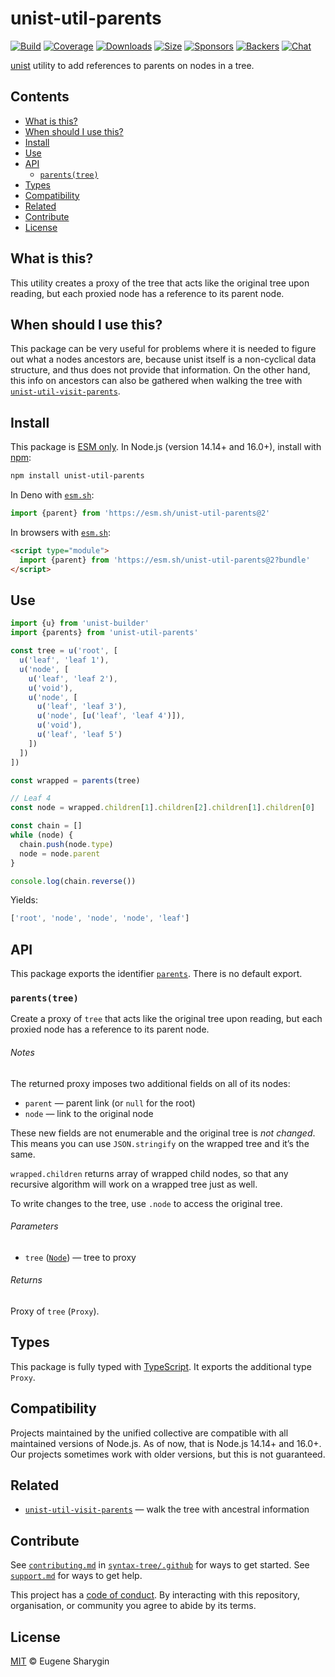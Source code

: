 # unist-util-parents

[![Build][build-badge]][build]
[![Coverage][coverage-badge]][coverage]
[![Downloads][downloads-badge]][downloads]
[![Size][size-badge]][size]
[![Sponsors][sponsors-badge]][collective]
[![Backers][backers-badge]][collective]
[![Chat][chat-badge]][chat]

[unist][] utility to add references to parents on nodes in a tree.

## Contents

*   [What is this?](#what-is-this)
*   [When should I use this?](#when-should-i-use-this)
*   [Install](#install)
*   [Use](#use)
*   [API](#api)
    *   [`parents(tree)`](#parentstree)
*   [Types](#types)
*   [Compatibility](#compatibility)
*   [Related](#related)
*   [Contribute](#contribute)
*   [License](#license)

## What is this?

This utility creates a proxy of the tree that acts like the original tree upon
reading, but each proxied node has a reference to its parent node.

## When should I use this?

This package can be very useful for problems where it is needed to figure out
what a nodes ancestors are, because unist itself is a non-cyclical data
structure, and thus does not provide that information.
On the other hand, this info on ancestors can also be gathered when walking the
tree with [`unist-util-visit-parents`][unist-util-visit-parents].

## Install

This package is [ESM only][esm].
In Node.js (version 14.14+ and 16.0+), install with [npm][]:

```sh
npm install unist-util-parents
```

In Deno with [`esm.sh`][esmsh]:

```js
import {parent} from 'https://esm.sh/unist-util-parents@2'
```

In browsers with [`esm.sh`][esmsh]:

```html
<script type="module">
  import {parent} from 'https://esm.sh/unist-util-parents@2?bundle'
</script>
```

## Use

```js
import {u} from 'unist-builder'
import {parents} from 'unist-util-parents'

const tree = u('root', [
  u('leaf', 'leaf 1'),
  u('node', [
    u('leaf', 'leaf 2'),
    u('void'),
    u('node', [
      u('leaf', 'leaf 3'),
      u('node', [u('leaf', 'leaf 4')]),
      u('void'),
      u('leaf', 'leaf 5')
    ])
  ])
])

const wrapped = parents(tree)

// Leaf 4
const node = wrapped.children[1].children[2].children[1].children[0]

const chain = []
while (node) {
  chain.push(node.type)
  node = node.parent
}

console.log(chain.reverse())
```

Yields:

```js
['root', 'node', 'node', 'node', 'leaf']
```

## API

This package exports the identifier [`parents`][parents].
There is no default export.

### `parents(tree)`

Create a proxy of `tree` that acts like the original tree upon reading, but
each proxied node has a reference to its parent node.

###### Notes

The returned proxy imposes two additional fields on all of its nodes:

*   `parent` — parent link (or `null` for the root)
*   `node` — link to the original node

These new fields are not enumerable and the original tree is *not changed*.
This means you can use `JSON.stringify` on the wrapped tree and it’s the same.

`wrapped.children` returns array of wrapped child nodes, so that any recursive
algorithm will work on a wrapped tree just as well.

To write changes to the tree, use `.node` to access the original tree.

###### Parameters

*   `tree` ([`Node`][node])
    — tree to proxy

###### Returns

Proxy of `tree` (`Proxy`).

## Types

This package is fully typed with [TypeScript][].
It exports the additional type `Proxy`.

## Compatibility

Projects maintained by the unified collective are compatible with all maintained
versions of Node.js.
As of now, that is Node.js 14.14+ and 16.0+.
Our projects sometimes work with older versions, but this is not guaranteed.

## Related

*   [`unist-util-visit-parents`][unist-util-visit-parents]
    — walk the tree with ancestral information

## Contribute

See [`contributing.md`][contributing] in [`syntax-tree/.github`][health] for
ways to get started.
See [`support.md`][support] for ways to get help.

This project has a [code of conduct][coc].
By interacting with this repository, organisation, or community you agree to
abide by its terms.

## License

[MIT][license] © Eugene Sharygin

<!-- Definitions -->

[build-badge]: https://github.com/syntax-tree/unist-util-parents/workflows/main/badge.svg

[build]: https://github.com/syntax-tree/unist-util-parents/actions

[coverage-badge]: https://img.shields.io/codecov/c/github/syntax-tree/unist-util-parents.svg

[coverage]: https://codecov.io/github/syntax-tree/unist-util-parents

[downloads-badge]: https://img.shields.io/npm/dm/unist-util-parents.svg

[downloads]: https://www.npmjs.com/package/unist-util-parents

[size-badge]: https://img.shields.io/bundlephobia/minzip/unist-util-parents.svg

[size]: https://bundlephobia.com/result?p=unist-util-parents

[sponsors-badge]: https://opencollective.com/unified/sponsors/badge.svg

[backers-badge]: https://opencollective.com/unified/backers/badge.svg

[collective]: https://opencollective.com/unified

[chat-badge]: https://img.shields.io/badge/chat-discussions-success.svg

[chat]: https://github.com/syntax-tree/unist/discussions

[npm]: https://docs.npmjs.com/cli/install

[esm]: https://gist.github.com/sindresorhus/a39789f98801d908bbc7ff3ecc99d99c

[esmsh]: https://esm.sh

[typescript]: https://www.typescriptlang.org

[license]: license

[health]: https://github.com/syntax-tree/.github

[contributing]: https://github.com/syntax-tree/.github/blob/main/contributing.md

[support]: https://github.com/syntax-tree/.github/blob/main/support.md

[coc]: https://github.com/syntax-tree/.github/blob/main/code-of-conduct.md

[unist]: https://github.com/syntax-tree/unist

[node]: https://github.com/syntax-tree/unist#node

[unist-util-visit-parents]: https://github.com/syntax-tree/unist-util-visit-parents

[parents]: #parentstree
